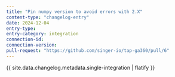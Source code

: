 ```yaml
---
title: "Pin numpy version to avoid errors with 2.X"
content-type: "changelog-entry"
date: 2024-12-04
entry-type: 
entry-category: integration
connection-id: 
connection-version: 
pull-request: "https://github.com/singer-io/tap-ga360/pull/6"
---
```

{{ site.data.changelog.metadata.single-integration | flatify }}